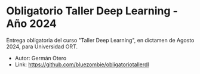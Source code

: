 # Obligatorio Taller Deep Learning - Año 2024

Entrega obligatoria del curso "Taller Deep Learning", en dictamen de Agosto 2024, para Universidad ORT.

- Autor: Germán Otero
- Link: https://github.com/bluezombie/obligatoriotallerdl
